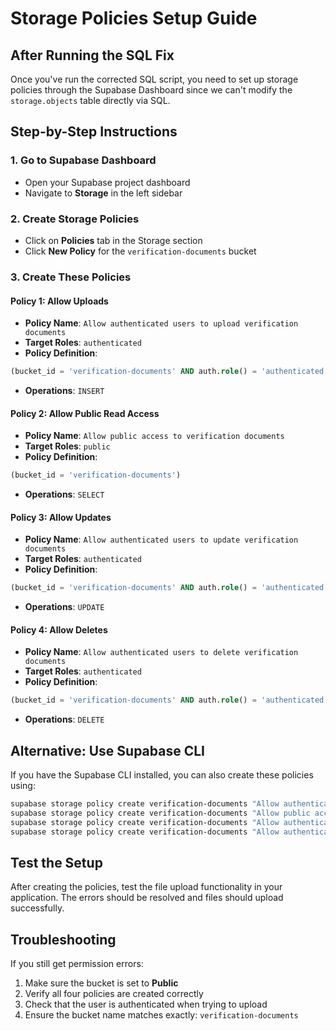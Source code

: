 # Storage Policies Setup Guide

## After Running the SQL Fix

Once you've run the corrected SQL script, you need to set up storage policies through the Supabase Dashboard since we can't modify the `storage.objects` table directly via SQL.

## Step-by-Step Instructions

### 1. Go to Supabase Dashboard
- Open your Supabase project dashboard
- Navigate to **Storage** in the left sidebar

### 2. Create Storage Policies
- Click on **Policies** tab in the Storage section
- Click **New Policy** for the `verification-documents` bucket

### 3. Create These Policies

#### Policy 1: Allow Uploads
- **Policy Name**: `Allow authenticated users to upload verification documents`
- **Target Roles**: `authenticated`
- **Policy Definition**:
```sql
(bucket_id = 'verification-documents' AND auth.role() = 'authenticated')
```
- **Operations**: `INSERT`

#### Policy 2: Allow Public Read Access
- **Policy Name**: `Allow public access to verification documents`
- **Target Roles**: `public`
- **Policy Definition**:
```sql
(bucket_id = 'verification-documents')
```
- **Operations**: `SELECT`

#### Policy 3: Allow Updates
- **Policy Name**: `Allow authenticated users to update verification documents`
- **Target Roles**: `authenticated`
- **Policy Definition**:
```sql
(bucket_id = 'verification-documents' AND auth.role() = 'authenticated')
```
- **Operations**: `UPDATE`

#### Policy 4: Allow Deletes
- **Policy Name**: `Allow authenticated users to delete verification documents`
- **Target Roles**: `authenticated`
- **Policy Definition**:
```sql
(bucket_id = 'verification-documents' AND auth.role() = 'authenticated')
```
- **Operations**: `DELETE`

## Alternative: Use Supabase CLI

If you have the Supabase CLI installed, you can also create these policies using:

```bash
supabase storage policy create verification-documents "Allow authenticated users to upload verification documents" --operation INSERT --target authenticated
supabase storage policy create verification-documents "Allow public access to verification documents" --operation SELECT --target public
supabase storage policy create verification-documents "Allow authenticated users to update verification documents" --operation UPDATE --target authenticated
supabase storage policy create verification-documents "Allow authenticated users to delete verification documents" --operation DELETE --target authenticated
```

## Test the Setup

After creating the policies, test the file upload functionality in your application. The errors should be resolved and files should upload successfully.

## Troubleshooting

If you still get permission errors:
1. Make sure the bucket is set to **Public**
2. Verify all four policies are created correctly
3. Check that the user is authenticated when trying to upload
4. Ensure the bucket name matches exactly: `verification-documents`

